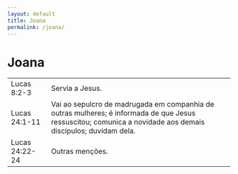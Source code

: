 ```yaml
---
layout: default
title: Joana
permalink: /joana/
---
```


# Joana

|    |     |
|:---|:---|
| Lucas 8:2-3 | Servia a Jesus. |
| Lucas 24:1-11 | Vai ao sepulcro de madrugada em companhia de outras mulheres; é informada de que Jesus ressuscitou; comunica a novidade aos demais discípulos; duvidam dela. |
| Lucas 24:22-24 | Outras menções. |
